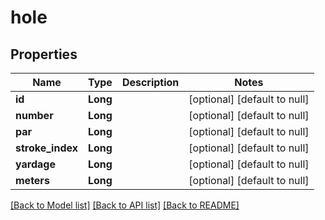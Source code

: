 # hole
## Properties

| Name | Type | Description | Notes |
|------------ | ------------- | ------------- | -------------|
| **id** | **Long** |  | [optional] [default to null] |
| **number** | **Long** |  | [optional] [default to null] |
| **par** | **Long** |  | [optional] [default to null] |
| **stroke\_index** | **Long** |  | [optional] [default to null] |
| **yardage** | **Long** |  | [optional] [default to null] |
| **meters** | **Long** |  | [optional] [default to null] |

[[Back to Model list]](../README.md#documentation-for-models) [[Back to API list]](../README.md#documentation-for-api-endpoints) [[Back to README]](../README.md)

